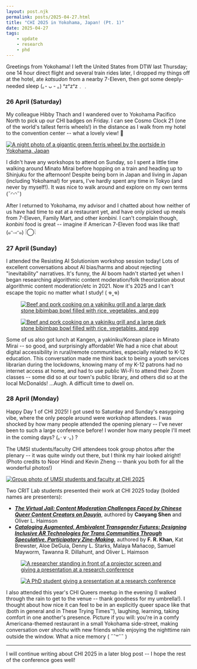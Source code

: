 ```yaml
---
layout: post.njk
permalink: posts/2025-04-27.html
title: "CHI 2025 in Yokohama, Japan! (Pt. 1)"
date: 2025-04-27
tags:
    - update
    - research
    - phd
---
```

Greetings from Yokohama! I left the United States from DTW last Thursday; one 14 hour direct flight and several train rides later, I dropped my things off at the hotel, ate *katsudon* from a nearby 7-Eleven, then got some deeply-needed sleep (｡- ᴗ - ｡) ᶻzᶻzᶻz﹒﹒

### 26 April (Saturday)
My colleague Hibby Thach and I wandered over to Yokohama Pacifico North to pick up our CHI badges on Friday. I can see Cosmo Clock 21 (one of the world's tallest ferris wheels!) in the distance as I walk from my hotel to the convention center -- what a lovely view! 🎡

<div class="gallery">
    <a href="../images/cosmoclock-2025.jpg" data-caption="Cosmo Clock 21 (Yokohama, Japan)"><img src="../images/thumbnails/thumb-cosmoclock-2025.jpg" alt="A night photo of a gigantic green ferris wheel by the portside in Yokohama, Japan"></a>
</div>

I didn't have any workshops to attend on Sunday, so I spent a little time walking around Minato Mirai before hopping on a train and heading up to Shinjuku for the afternoon! Despite being born in Japan and living in Japan (including Yokohama!) for years, I've hardly spent any time in Tokyo (and never by myself!). It was nice to walk around and explore on my own terms (˶◜ᵕ◝˶)

After I returned to Yokohama, my advisor and I chatted about how neither of us have had time to eat at a restaurant yet, and have only picked up meals from 7-Eleven, Family Mart, and other *konbini.* I can't complain though, *konbini* food is great -- imagine if American 7-Eleven food was like that! (๑ᵔ⤙ᵔ๑) 𓌉◯𓇋

### 27 April (Sunday)
I attended the Resisting AI Solutionism workshop session today! Lots of excellent conversations about AI bias/harms and about rejecting "inevitability" narratives. It's funny, the AI boom hadn't started yet when I began researching algorithmic content moderation/folk theorization about algorithmic content moderation/etc in 2021. Now it's 2025 and I can't escape the topic no matter what I study! ( 𖦹‸𖦹)

<div class="gallery">
    <figure>
        <a href="../images/kangen-2025.jpg" data-caption="Yakiniku and bibimbap at Kangen (Minato Mirai, Yokohama, Japan)"><img src="../images/kangen-2025.jpg" alt="Beef and pork cooking on a yakiniku grill and a large dark stone bibimbap bowl filled with rice, vegetables, and egg"></a>
    </figure>
    <figure>
        <a href="../images/kangen2-2025.jpg" data-caption="Yakiniku and bibimbap at Kangen (Minato Mirai, Yokohama, Japan)"><img src="../images/kangen2-2025.jpg" alt="Beef and pork cooking on a yakiniku grill and a large dark stone bibimbap bowl filled with rice, vegetables, and egg"></a>
    </figure>
</div>

Some of us also got lunch at Kangen, a yakiniku/Korean place in Minato Mirai -- so good, and surprisingly affordable! We had a nice chat about digital accessibility in rural/remote communities, especially related to K-12 education. This conversation made me think back to being a youth services librarian during the lockdowns, knowing many of my K-12 patrons had no internet access at home, and had to use public Wi-Fi to attend their Zoom classes -- some did so at our town's public library, and others did so at the local McDonalds! ...Augh. A difficult time to dwell on.

### 28 April (Monday)
Happy Day 1 of CHI 2025! I got used to Saturday and Sunday's easygoing vibe, where the only people around were workshop attendees. I was shocked by how many people attended the opening plenary -- I've never been to such a large conference before! I wonder how many people I'll meet in the coming days? (｡·  v  ·｡) ?

The UMSI students/faculty CHI attendees took group photos after the plenary -- it was quite windy out there, but I think my hair looked alright! (Photo credits to Noor Hindi and Kevin Zheng -- thank you both for all the wonderful photos!)

<div class="gallery">
    <a href="../images/umsi-chi2025.jpg" data-caption="UMSI group photo at CHI 2025 (Yokohama, Japan)"><img src="../images/thumbnails/thumb-umsi-chi2025.jpg" alt="Group photo of UMSI students and faculty at CHI 2025"></a>
</div>

Two CRIT Lab students presented their work at CHI 2025 today (bolded names are presenters):
- <a href="https://deepblue.lib.umich.edu/handle/2027.42/196552" target="_blank"><b><i>The Virtual Jail: Content Moderation Challenges Faced by Chinese Queer Content Creators on Douyin</i></b></a>, authored by **Caoyang Shen** and Oliver L. Haimson  
- <a href="https://deepblue.lib.umich.edu/handle/2027.42/196549" target="_blank"><b><i>Cataloging Augmented, Ambivalent Transgender Futures: Designing Inclusive AR Technologies for Trans Communities Through Speculative, Participatory Zine-Making</i></b></a>, authored by **F. R. Khan**, Kat Brewster, Aloe DeGuia, Denny L. Starks, Malaya Mañacop, Samuel Mayworm, Tawanna R. Dillahunt, and Oliver L. Haimson  

<div class="gallery">
    <figure>
        <a href="../images/chi2025shen-2025.jpg" data-caption="The Virtual Jail: Content Moderation Challenges Faced by Chinese Queer Content Creators on Douyin"><img src="../images/chi2025shen-2025.jpg" alt="A researcher standing in front of a projector screen and giving a presentation at a research conference"></a>
    </figure>
    <figure>
        <a href="../images/chi2025khan-2025.jpg" data-caption="Cataloging Augmented, Ambivalent Transgender Futures: Designing Inclusive AR Technologies for Trans Communities Through Speculative, Participatory Zine-Making"><img src="../images/chi2025khan-2025.jpg" alt="A PhD student giving a presentation at a research conference"></a>
    </figure>
</div>

I also attended this year's CHI Queers meetup in the evening (I walked through the rain to get to the venue -- thank goodness for my umbrella!). I thought about how nice it can feel to be in an explicitly queer space like that (both in general and in These Trying Times™), laughing, learning, taking comfort in one another's presence. Picture if you will: you're in a comfy Americana-themed restaurant in a small Yokohama side-street, making conversation over *shochu* with new friends while enjoying the nighttime rain outside the window. What a nice memory ( ˶ˆ꒳ˆ˵ )

---
I will continue writing about CHI 2025 in a later blog post -- I hope the rest of the conference goes well! 